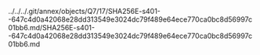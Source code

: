 ../../../.git/annex/objects/Q7/17/SHA256E-s401--647c4d0a42068e28dd313549e3024dc79f489e64ece770ca0bc8d56997c01bb6.md/SHA256E-s401--647c4d0a42068e28dd313549e3024dc79f489e64ece770ca0bc8d56997c01bb6.md